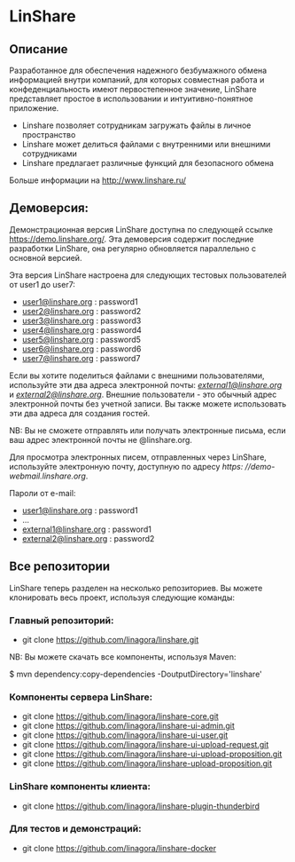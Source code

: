 # LinShare

## Описание

Разработанное для обеспечения надежного безбумажного обмена информацией внутри компаний, для которых совместная работа и конфеденциальность имеют первостепенное значение, LinShare представляет простое в использовании и интуитивно-понятное приложение.

* Linshare позволяет сотрудникам загружать файлы в личное пространство
* Linshare может делиться файлами с внутренними или внешними сотрудниками
* Linshare предлагает различные функций для безопасного обмена

Больше информации на http://www.linshare.ru/

## Демоверсия:

Демонстрационная версия LinShare доступна по следующей ссылке https://demo.linshare.org/.
Эта демоверсия содержит последние разработки LinShare, она
регулярно обновляется параллельно с основной версией.

Эта версия LinShare настроена для следующих тестовых пользователей от user1 до user7:
 * user1@linshare.org : password1
 * user2@linshare.org : password2
 * user3@linshare.org : password3
 * user4@linshare.org : password4
 * user5@linshare.org : password5
 * user6@linshare.org : password6
 * user7@linshare.org : password7

Если вы хотите поделиться файлами с внешними пользователями, используйте эти два адреса электронной почты: *external1@linshare.org* и *external2@linshare.org*.
Внешние пользователи - это обычный адрес электронной почты без учетной записи. Вы также можете использовать эти два адреса для создания гостей.

NB: Вы не сможете отправлять или получать электронные письма, если ваш адрес электронной почты не @linshare.org.

Для просмотра электронных писем, отправленных через LinShare, используйте электронную почту,
доступную по адресу *https: //demo-webmail.linshare.org*.

Пароли от e-mail:
 * user1@linshare.org : password1
 * ...
 * external1@linshare.org : password1
 * external2@linshare.org : password2


## Все репозитории

LinShare теперь разделен на несколько репозиториев.
Вы можете клонировать весь проект, используя следующие команды:

### Главный репозиторий:

* git clone https://github.com/linagora/linshare.git

NB: Вы можете скачать все компоненты, используя Maven:

$ mvn dependency:copy-dependencies -DoutputDirectory='linshare'

### Компоненты сервера LinShare:

* git clone https://github.com/linagora/linshare-core.git
* git clone https://github.com/linagora/linshare-ui-admin.git
* git clone https://github.com/linagora/linshare-ui-user.git
* git clone https://github.com/linagora/linshare-ui-upload-request.git
* git clone https://github.com/linagora/linshare-ui-upload-proposition.git
* git clone https://github.com/linagora/linshare-upload-proposition.git

### LinShare компоненты клиента:

* git clone https://github.com/linagora/linshare-plugin-thunderbird

### Для тестов и демонстраций:

* git clone https://github.com/linagora/linshare-docker

